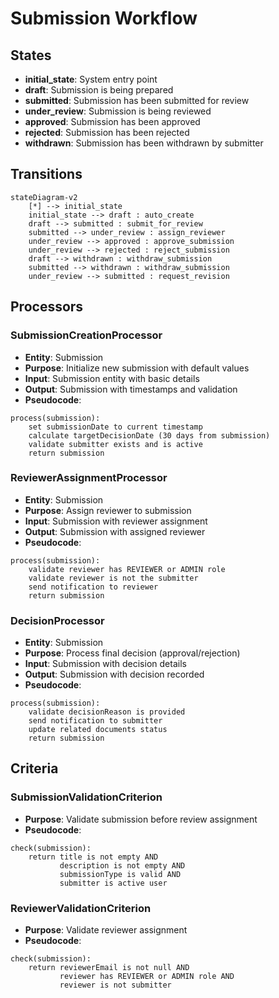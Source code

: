 # Submission Workflow

## States
- **initial_state**: System entry point
- **draft**: Submission is being prepared
- **submitted**: Submission has been submitted for review
- **under_review**: Submission is being reviewed
- **approved**: Submission has been approved
- **rejected**: Submission has been rejected
- **withdrawn**: Submission has been withdrawn by submitter

## Transitions

```mermaid
stateDiagram-v2
    [*] --> initial_state
    initial_state --> draft : auto_create
    draft --> submitted : submit_for_review
    submitted --> under_review : assign_reviewer
    under_review --> approved : approve_submission
    under_review --> rejected : reject_submission
    draft --> withdrawn : withdraw_submission
    submitted --> withdrawn : withdraw_submission
    under_review --> submitted : request_revision
```

## Processors

### SubmissionCreationProcessor
- **Entity**: Submission
- **Purpose**: Initialize new submission with default values
- **Input**: Submission entity with basic details
- **Output**: Submission with timestamps and validation
- **Pseudocode**:
```
process(submission):
    set submissionDate to current timestamp
    calculate targetDecisionDate (30 days from submission)
    validate submitter exists and is active
    return submission
```

### ReviewerAssignmentProcessor
- **Entity**: Submission
- **Purpose**: Assign reviewer to submission
- **Input**: Submission with reviewer assignment
- **Output**: Submission with assigned reviewer
- **Pseudocode**:
```
process(submission):
    validate reviewer has REVIEWER or ADMIN role
    validate reviewer is not the submitter
    send notification to reviewer
    return submission
```

### DecisionProcessor
- **Entity**: Submission
- **Purpose**: Process final decision (approval/rejection)
- **Input**: Submission with decision details
- **Output**: Submission with decision recorded
- **Pseudocode**:
```
process(submission):
    validate decisionReason is provided
    send notification to submitter
    update related documents status
    return submission
```

## Criteria

### SubmissionValidationCriterion
- **Purpose**: Validate submission before review assignment
- **Pseudocode**:
```
check(submission):
    return title is not empty AND
           description is not empty AND
           submissionType is valid AND
           submitter is active user
```

### ReviewerValidationCriterion
- **Purpose**: Validate reviewer assignment
- **Pseudocode**:
```
check(submission):
    return reviewerEmail is not null AND
           reviewer has REVIEWER or ADMIN role AND
           reviewer is not submitter
```
